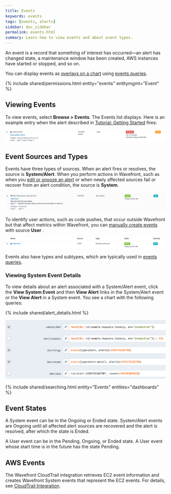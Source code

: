 ```yaml
---
title: Events
keywords: events
tags: [events, alerts]
sidebar: doc_sidebar
permalink: events.html
summary: Learn how to view events and about event types.
---
```

An event is a record that something of interest has occurred&mdash;an alert has changed state,
a maintenance window has been created, AWS instances have started or stopped, and so on.

You can display events as [overlays on a chart](charts_events_displaying.html) using [events queries](events_queries.html).

{% include shared/permissions.html entity="events" entitymgmt="Event" %}

## Viewing Events

To view events, select **Browse > Events**. The Events list displays. Here is an example entry when the alert described in [Tutorial: Getting Started](tutorial_getting_started.html#create-an-alert) fires:

![Alert firing](images/event_alert_firing.png)

## Event Sources and Types

Events have three types of sources. When an alert fires or resolves, the source is **System/Alert**. When you perform actions in Wavefront, such as when you [edit or snooze an alert](alerts_managing.html) or when newly affected sources fail or recover from an alert condition, the source is **System**.

![Events system](images/event_system.png)

To identify user actions, such as code pushes, that occur outside Wavefront but that affect metrics within Wavefront, you can [manually create events](events_managing.html#creating-a-user-event) with source **User** .

![Events system](images/event_user.png)

Events also have types and subtypes, which are typically used in [events queries](events_queries.html).

### Viewing System Event Details

To view details about an alert associated with a System/Alert event, click the **View System Event** and then **View Alert** links in the System/Alert event or the **View Alert** in a System event. You see a chart with the following queries:

{% include shared/alert_details.html %}

![Alert notification](images/alert_notification.png)

{% include shared/searching.html entity="Events" entities="dashboards" %}


## Event States

A System event can be in the Ongoing or Ended state. System/Alert events are Ongoing until all affected alert sources are recovered and the alert is resolved, after which the state is Ended. 

A User event can be in the Pending, Ongoing, or Ended state. A User event whose start time is in the future has the state Pending.

## AWS Events

The Wavefront CloudTrail integration retrieves EC2 event information and creates Wavefront System events that represent the EC2 events. For details, see [CloudTrail Integration](integrations_aws_metrics.html#cloudtrail-integration).

